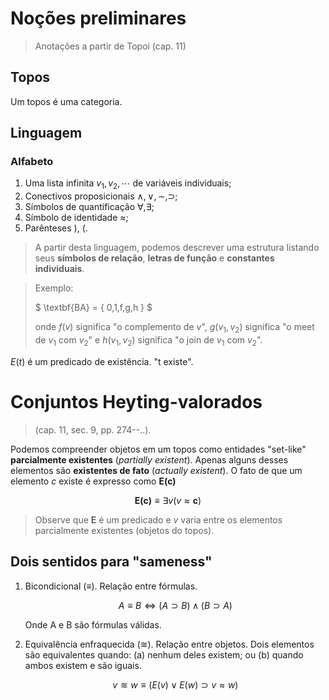 # Noções preliminares

> Anotações a partir de Topoi (cap. 11) 

## Topos

Um topos é uma categoria.

## Linguagem

### Alfabeto

1. Uma lista infinita $v_1,v_2, \cdots$ de variáveis individuais;
2. Conectivos proposicionais $\land, \lor, \sim, \supset$;
3. Símbolos de quantificação $\forall, \exists$;
4. Símbolo de identidade $\approx$;
5. Parênteses ), (.

> A partir desta linguagem, podemos descrever uma estrutura listando seus **símbolos de relação**, **letras de função** e **constantes individuais**.

> Exemplo: 
>
> $
> \textbf{BA} = \{ 0,1,f,g,h \}
> $
>
> onde $f(v)$ significa "o complemento de $v$", $g(v_1,v_2)$ significa "o meet de $v_1$ com $v_2$" e $h(v_1,v_2)$ significa "o join de $v_1$ com $v_2$".


$E(t)$ é um predicado de existência. "t existe".


# Conjuntos Heyting-valorados

> (cap. 11, sec. 9, pp. 274--..).

Podemos compreender objetos em um topos como entidades "set-like"  **parcialmente existentes** (*partially existent*). Apenas alguns desses elementos são **existentes de fato** (*actually existent*). O fato de que um elemento $c$ existe é expresso como $\textbf{E(c)}$

$$
\textbf{E(c)} \equiv \exists v (v \approx \textbf{c})
$$

> Observe que $\textbf{E}$ é um predicado e $v$ varia entre os elementos parcialmente existentes (objetos do topos).

## Dois sentidos para "sameness"



1.
    Bicondicional ($\equiv$). Relação entre fórmulas.

    $$
    A \equiv B  \Leftrightarrow (A \supset B) \land (B \supset A)
$$

    Onde A e B são fórmulas válidas.

1. Equivalência enfraquecida ($≋$). Relação entre objetos. Dois elementos são equivalentes quando: (a) nenhum deles existem; ou (b) quando ambos existem e são iguais.

    $$
    v ≋ w \equiv (E(v) \lor E(w) \supset v \approx w)
$$
